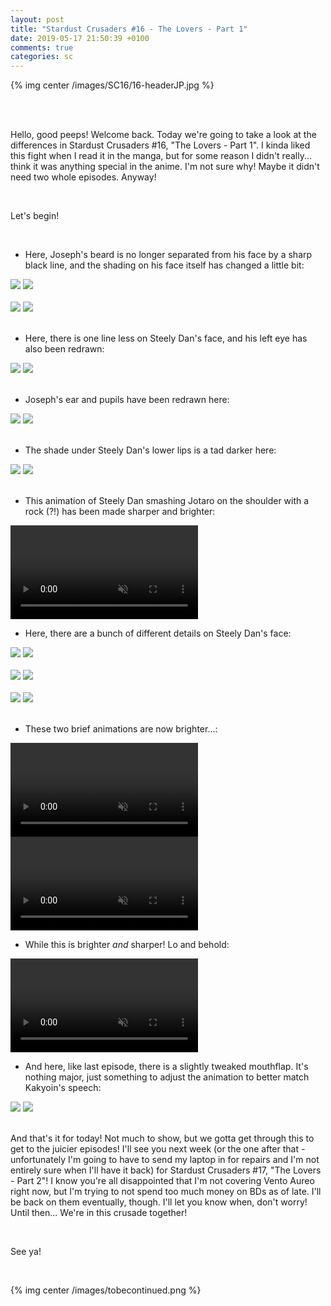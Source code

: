 ```yaml
---
layout: post
title: "Stardust Crusaders #16 - The Lovers - Part 1"
date: 2019-05-17 21:50:39 +0100
comments: true
categories: sc
---
```


{% img center /images/SC16/16-headerJP.jpg %}
<!-- more -->

<br>
<br>

Hello, good peeps! Welcome back. Today we're going to take a look at the differences in Stardust Crusaders #16, "The Lovers - Part 1". I kinda liked this fight when I read it in the manga, but for some reason I didn't really... think it was anything special in the anime. I'm not sure why! Maybe it didn't need two whole episodes. Anyway!

<br>

Let's begin!

<br>

- Here, Joseph's beard is no longer separated from his face by a sharp black line, and the shading on his face itself has changed a little bit:

<div id="container1" class="twentytwenty-container">
 <img src="./../images/SC16/tv-04220.jpg" />
 <img src="./../images/SC16/bd-04220.jpg" />
</div>

<br>

<div id="container1" class="twentytwenty-container">
 <img src="./../images/SC16/tv-04335.jpg" />
 <img src="./../images/SC16/bd-04335.jpg" />
</div>

<br>

- Here, there is one line less on Steely Dan's face, and his left eye has also been redrawn:

<div id="container1" class="twentytwenty-container">
 <img src="./../images/SC16/tv-08550.jpg" />
 <img src="./../images/SC16/bd-08550.jpg" />
</div>

<br>

- Joseph's ear and pupils have been redrawn here:

<div id="container1" class="twentytwenty-container">
 <img src="./../images/SC16/tv-16245.jpg" />
 <img src="./../images/SC16/bd-16245.jpg" />
</div>

<br>

- The shade under Steely Dan's lower lips is a tad darker here:

<div id="container1" class="twentytwenty-container">
 <img src="./../images/SC16/tv-18760.jpg" />
 <img src="./../images/SC16/bd-18760.jpg" />
</div>

<br>

- This animation of Steely Dan smashing Jotaro on the shoulder with a rock (?!) has been made sharper and brighter:

<video class='center' muted nocontrols autoplay playsinline loop preload='auto'>
  <source src="./../videos/SC16/01 - rock n roll.webm" type='video/webm; codecs="vp8, vorbis"'>
  <source src="./../videos/SC16/01 - rock n roll.mp4" type='video/mp4; codecs=avc1.42E01E,mp4a.40.2'>
</video>

- Here, there are a bunch of different details on Steely Dan's face:

<div id="container1" class="twentytwenty-container">
 <img src="./../images/SC16/tv-24480.jpg" />
 <img src="./../images/SC16/bd-24480.jpg" />
</div>

<br>

<div id="container1" class="twentytwenty-container">
 <img src="./../images/SC16/tv-24520.jpg" />
 <img src="./../images/SC16/bd-24520.jpg" />
</div>

<br>

<div id="container1" class="twentytwenty-container">
 <img src="./../images/SC16/tv-24665.jpg" />
 <img src="./../images/SC16/bd-24665.jpg" />
</div>

<br>

- These two brief animations are now brighter...:

<video class='center' muted nocontrols autoplay playsinline loop preload='auto'>
  <source src="./../videos/SC16/02 - hermit purple.webm" type='video/webm; codecs="vp8, vorbis"'>
  <source src="./../videos/SC16/02 - hermit purple.mp4" type='video/mp4; codecs=avc1.42E01E,mp4a.40.2'>
</video>

<video class='center' muted nocontrols autoplay playsinline loop preload='auto'>
  <source src="./../videos/SC16/03 - polnareff.webm" type='video/webm; codecs="vp8, vorbis"'>
  <source src="./../videos/SC16/03 - polnareff.mp4" type='video/mp4; codecs=avc1.42E01E,mp4a.40.2'>
</video>

- While this is brighter _and_ sharper! Lo and behold:

<video class='center' muted nocontrols autoplay playsinline loop preload='auto'>
  <source src="./../videos/SC16/04 - micro stands.webm" type='video/webm; codecs="vp8, vorbis"'>
  <source src="./../videos/SC16/04 - micro stands.mp4" type='video/mp4; codecs=avc1.42E01E,mp4a.40.2'>
</video>

- And here, like last episode, there is a slightly tweaked mouthflap. It's nothing major, just something to adjust the animation to better match Kakyoin's speech:

<div id="container1" class="twentytwenty-container">
 <img src="./../images/SC16/tv-30447.jpg" />
 <img src="./../images/SC16/bd-30447.jpg" />
</div>

<br>

And that's it for today! Not much to show, but we gotta get through this to get to the juicier episodes! I'll see you next week (or the one after that - unfortunately I'm going to have to send my laptop in for repairs and I'm not entirely sure when I'll have it back) for Stardust Crusaders #17, "The Lovers - Part 2"! I know you're all disappointed that I'm not covering Vento Aureo right now, but I'm trying to not spend too much money on BDs as of late. I'll be back on them eventually, though. I'll let you know when, don't worry! Until then... We're in this crusade together!

<br>

See ya!

<br>

{% img center /images/tobecontinued.png %}